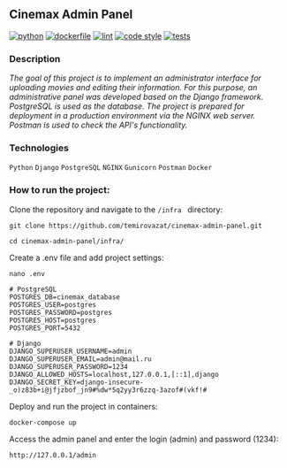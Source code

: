 ## Cinemax Admin Panel

[![python](https://img.shields.io/static/v1?label=python&message=3.8%20|%203.9%20|%203.10&color=informational)](https://github.com/temirovazat/cinemax-admin-panel/actions/workflows/main.yml)
[![dockerfile](https://img.shields.io/static/v1?label=dockerfile&message=published&color=2CB3E8)](https://hub.docker.com/r/temirovazat/django_admin_panel)
[![lint](https://img.shields.io/static/v1?label=lint&message=flake8%20|%20mypy&color=brightgreen)](https://github.com/temirovazat/cinemax-admin-panel/actions/workflows/main.yml)
[![code style](https://img.shields.io/static/v1?label=code%20style&message=WPS&color=orange)](https://wemake-python-styleguide.readthedocs.io/en/latest/)
[![tests](https://img.shields.io/static/v1?label=tests&message=%E2%9C%94%205%20|%20%E2%9C%98%200&color=critical)](https://github.com/temirovazat/cinemax-admin-panel/actions/workflows/main.yml)

### **Description**

_The goal of this project is to implement an administrator interface for uploading movies and editing their information. For this purpose, an administrative panel was developed based on the Django framework. PostgreSQL is used as the database. The project is prepared for deployment in a production environment via the NGINX web server. Postman is used to check the API's functionality._

### **Technologies**

```Python``` ```Django``` ```PostgreSQL``` ```NGINX``` ```Gunicorn``` ```Postman``` ```Docker```

### **How to run the project:**

Clone the repository and navigate to the ```/infra ``` directory:
```
git clone https://github.com/temirovazat/cinemax-admin-panel.git
```
```
cd cinemax-admin-panel/infra/
```

Create a .env file and add project settings:
```
nano .env
```
```
# PostgreSQL
POSTGRES_DB=cinemax_database
POSTGRES_USER=postgres
POSTGRES_PASSWORD=postgres
POSTGRES_HOST=postgres
POSTGRES_PORT=5432

# Django
DJANGO_SUPERUSER_USERNAME=admin
DJANGO_SUPERUSER_EMAIL=admin@mail.ru
DJANGO_SUPERUSER_PASSWORD=1234
DJANGO_ALLOWED_HOSTS=localhost,127.0.0.1,[::1],django
DJANGO_SECRET_KEY=django-insecure-_o)z83b+i@jfjzbof_jn9#%dw*5q2yy3r6zzq-3azof#(vkf!#
```

Deploy and run the project in containers:
```
docker-compose up
```

Access the admin panel and enter the login (admin) and password (1234):
```
http://127.0.0.1/admin
```